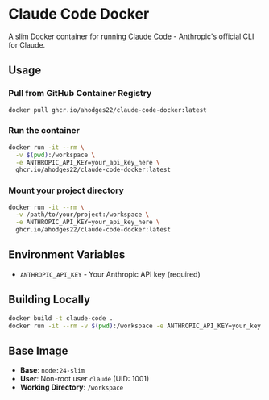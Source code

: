 # Claude Code Docker

A slim Docker container for running [Claude Code](https://github.com/anthropics/claude-code) - Anthropic's official CLI for Claude.

## Usage

### Pull from GitHub Container Registry

```bash
docker pull ghcr.io/ahodges22/claude-code-docker:latest
```

### Run the container

```bash
docker run -it --rm \
  -v $(pwd):/workspace \
  -e ANTHROPIC_API_KEY=your_api_key_here \
  ghcr.io/ahodges22/claude-code-docker:latest
```

### Mount your project directory

```bash
docker run -it --rm \
  -v /path/to/your/project:/workspace \
  -e ANTHROPIC_API_KEY=your_api_key_here \
  ghcr.io/ahodges22/claude-code-docker:latest
```

## Environment Variables

- `ANTHROPIC_API_KEY` - Your Anthropic API key (required)

## Building Locally

```bash
docker build -t claude-code .
docker run -it --rm -v $(pwd):/workspace -e ANTHROPIC_API_KEY=your_key claude-code
```

## Base Image

- **Base**: `node:24-slim`
- **User**: Non-root user `claude` (UID: 1001)
- **Working Directory**: `/workspace`
